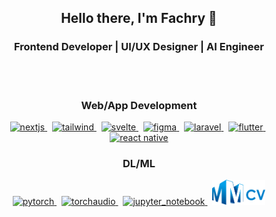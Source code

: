 <h2 align="center">Hello there, I'm Fachry 👋</h2>
<h3 align="center">Frontend Developer | UI/UX Designer | AI Engineer</h3>

<br>
<br>

<h3 align="center"> Web/App Development </h3>
<p align="center">
  <a href="https://nextjs.org/" target="_blank" rel="noreferrer">
    <img src="https://icon.icepanel.io/Technology/png-shadow-512/Next.js.png" alt="nextjs" width="40" height="40"/>
  </a>
    &nbsp;
  <a href="https://tailwindcss.com/" target="_blank" rel="noreferrer">
    <img src="https://upload.wikimedia.org/wikipedia/commons/d/d5/Tailwind_CSS_Logo.svg" alt="tailwind" width="40" height="40"/>
  </a>
    &nbsp;
  <a href="https://svelte.dev" target="_blank" rel="noreferrer">
    <img src="https://upload.wikimedia.org/wikipedia/commons/1/1b/Svelte_Logo.svg" alt="svelte" width="40" height="40"/>
  </a>
    &nbsp;
  <a href="https://www.figma.com/" target="_blank" rel="noreferrer">
    <img src="https://www.vectorlogo.zone/logos/figma/figma-icon.svg" alt="figma" width="40" height="40"/>
  </a>
    &nbsp;
  <a href="https://laravel.com/" target="_blank" rel="noreferrer">
    <img src="https://upload.wikimedia.org/wikipedia/commons/9/9a/Laravel.svg" alt="laravel" width="40" height="40"/>
  </a>
    &nbsp;
  <a href="https://flutter.dev" target="_blank" rel="noreferrer">
    <img src="https://www.vectorlogo.zone/logos/flutterio/flutterio-icon.svg" alt="flutter" width="40" height="40"/>
  </a>
    &nbsp;
  <a href="https://docs.expo.dev/tutorial/create-your-first-app/" target="_blank" rel="noreferrer">
    <img src="https://upload.wikimedia.org/wikipedia/commons/a/a7/React-icon.svg" alt="react native" width="40" height="40"/>
  </a>
</p>

<h3 align="center"> DL/ML </h3>
<p align="center">
  <a href="https://pytorch.org/get-started/locally/" target="_blank" rel="noreferrer">
    <img src="https://upload.wikimedia.org/wikipedia/commons/1/10/PyTorch_logo_icon.svg" alt="pytorch" width="33" height="40"/>
  </a>
    &nbsp;
  <a href="https://pytorch.org/audio/stable/index.html" target="_blank" rel="noreferrer">
    <img src="https://download.pytorch.org/torchaudio/logo/v1/icon.png" alt="torchaudio" width="50" height="50"/>
  </a>
    &nbsp;
  <a href="https://jupyter.org/try" target="_blank" rel="noreferrer">
    <img src="https://upload.wikimedia.org/wikipedia/commons/3/38/Jupyter_logo.svg" alt="jupyter_notebook" width="40" height="40"/>
  </a>
    &nbsp;
  <a href="https://github.com/open-mmlab/mmcv" target="_blank" rel="noreferrer">
    <img src="https://raw.githubusercontent.com/open-mmlab/mmcv/main/docs/en/mmcv-logo.png" alt="mmcv" width="85" height="40"/>
  </a>
</p>

<br>
